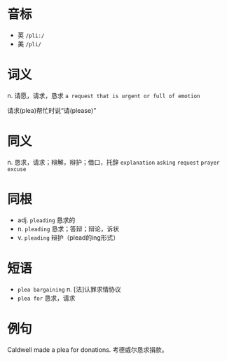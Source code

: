 # 音标

- 英 `/pliː/`
- 美 `/pli/`

# 词义

n. 请愿，请求，恳求
`a request that is urgent or full of emotion`



请求(plea)帮忙时说“请(please)”

# 同义

n. 恳求，请求；辩解，辩护；借口，托辞
`explanation` `asking` `request` `prayer` `excuse`

# 同根

- adj. `pleading` 恳求的
- n. `pleading` 恳求；答辩；辩论，诉状
- v. `pleading` 辩护（plead的ing形式）

# 短语

- `plea bargaining` n. [法]认罪求情协议
- `plea for` 恳求，请求

# 例句

Caldwell made a plea for donations.
考德威尔恳求捐款。


